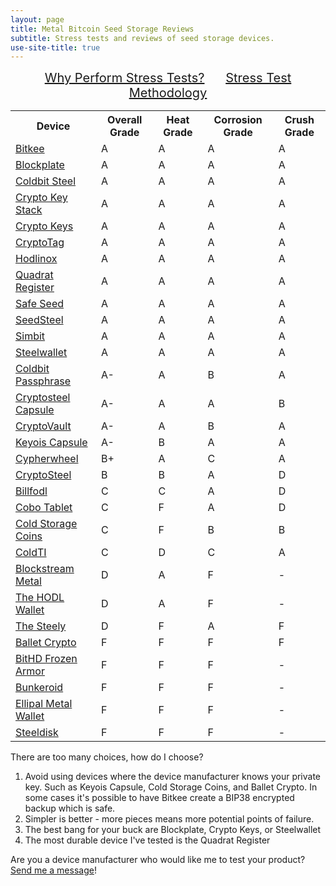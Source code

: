 ```yaml
---
layout: page
title: Metal Bitcoin Seed Storage Reviews
subtitle: Stress tests and reviews of seed storage devices.
use-site-title: true
---
```


<div style="text-align:center; font-size:20px">
    <a href="why">Why Perform Stress Tests?</a>
    &nbsp;&nbsp;&nbsp;&nbsp;
    <a href="how">Stress Test Methodology</a>
</div>

<table class="compatibility">
  <tr>
    <th>Device</th>
    <th>Overall Grade</th>
    <th>Heat Grade</th>
    <th>Corrosion Grade</th>
    <th>Crush Grade</th>
  </tr>
  <tr>
    <td><a href="reviews/bitkee/">Bitkee</a></td>
    <td>A</td>
    <td>A</td>
    <td>A</td>
    <td>A</td>
  </tr>
  <tr>
    <td><a href="reviews/blockplate/">Blockplate</a></td>
    <td>A</td>
    <td>A</td>
    <td>A</td>
    <td>A</td>
  </tr>
  <tr>
    <td><a href="reviews/coldbit-steel/">Coldbit Steel</a></td>
    <td>A</td>
    <td>A</td>
    <td>A</td>
    <td>A</td>
  </tr>
  <tr>
    <td><a href="reviews/crypto-key-stack/">Crypto Key Stack</a></td>
    <td>A</td>
    <td>A</td>
    <td>A</td>
    <td>A</td>
  </tr>
  <tr>
    <td><a href="reviews/crypto-keys/">Crypto Keys</a></td>
    <td>A</td>
    <td>A</td>
    <td>A</td>
    <td>A</td>
  </tr>
  <tr>
    <td><a href="reviews/cryptotag/">CryptoTag</a></td>
    <td>A</td>
    <td>A</td>
    <td>A</td>
    <td>A</td>
  </tr>
  <tr>
    <td><a href="reviews/hodlinox/">Hodlinox</a></td>
    <td>A</td>
    <td>A</td>
    <td>A</td>
    <td>A</td>
  </tr>
  <tr>
    <td><a href="reviews/quadrat-register/">Quadrat Register</a></td>
    <td>A</td>
    <td>A</td>
    <td>A</td>
    <td>A</td>
  </tr>
  <tr>
    <td><a href="reviews/safe-seed/">Safe Seed</a></td>
    <td>A</td>
    <td>A</td>
    <td>A</td>
    <td>A</td>
  </tr>
  <tr>
    <td><a href="reviews/seedsteel/">SeedSteel</a></td>
    <td>A</td>
    <td>A</td>
    <td>A</td>
    <td>A</td>
  </tr>
  <tr>
    <td><a href="reviews/simbit/">Simbit</a></td>
    <td>A</td>
    <td>A</td>
    <td>A</td>
    <td>A</td>
  </tr>
  <tr>
    <td><a href="reviews/steelwallet/">Steelwallet</a></td>
    <td>A</td>
    <td>A</td>
    <td>A</td>
    <td>A</td>
  </tr>
  <tr>
    <td><a href="reviews/coldbit-passphrase/">Coldbit Passphrase</a></td>
    <td>A-</td>
    <td>A</td>
    <td>B</td>
    <td>A</td>
  </tr>
  <tr>
    <td><a href="reviews/cryptosteel-capsule/">Cryptosteel Capsule</a></td>
    <td>A-</td>
    <td>A</td>
    <td>A</td>
    <td>B</td>
  </tr>
  <tr>
    <td><a href="reviews/cryptovault/">CryptoVault</a></td>
    <td>A-</td>
    <td>A</td>
    <td>B</td>
    <td>A</td>
  </tr>
  <tr>
    <td><a href="reviews/keyois-capsule/">Keyois Capsule</a></td>
    <td>A-</td>
    <td>B</td>
    <td>A</td>
    <td>A</td>
  </tr>
  <tr>
    <td><a href="reviews/cypherwheel/">Cypherwheel</a></td>
    <td>B+</td>
    <td>A</td>
    <td>C</td>
    <td>A</td>
  </tr>
  <tr>
    <td><a href="reviews/cryptosteel/">CryptoSteel</a></td>
    <td>B</td>
    <td>B</td>
    <td>A</td>
    <td>D</td>
  </tr>
  <tr>
    <td><a href="reviews/billfodl/">Billfodl</a></td>
    <td>C</td>
    <td>C</td>
    <td>A</td>
    <td>D</td>
  </tr>
  <tr>
    <td><a href="reviews/cobo-tablet/">Cobo Tablet</a></td>
    <td>C</td>
    <td>F</td>
    <td>A</td>
    <td>D</td>
  </tr>
  <tr>
    <td><a href="reviews/cold-storage-coins/">Cold Storage Coins</a></td>
    <td>C</td>
    <td>F</td>
    <td>B</td>
    <td>B</td>
  </tr>
  <tr>
    <td><a href="reviews/coldti/">ColdTI</a></td>
    <td>C</td>
    <td>D</td>
    <td>C</td>
    <td>A</td>
  </tr>
  <tr>
    <td><a href="reviews/blockstream-metal/">Blockstream Metal</a></td>
    <td>D</td>
    <td>A</td>
    <td>F</td>
    <td>-</td>
  </tr>
  <tr>
    <td><a href="reviews/hodl-wallet/">The HODL Wallet</a></td>
    <td>D</td>
    <td>A</td>
    <td>F</td>
    <td>-</td>
  </tr>
  <tr>
    <td><a href="reviews/steely/">The Steely</a></td>
    <td>D</td>
    <td>F</td>
    <td>A</td>
    <td>F</td>
  </tr>
  <tr>
    <td><a href="reviews/ballet-crypto/">Ballet Crypto</a></td>
    <td>F</td>
    <td>F</td>
    <td>F</td>
    <td>F</td>
  </tr>
  <tr>
    <td><a href="reviews/bithd-frozen-armor/">BitHD Frozen Armor</a></td>
    <td>F</td>
    <td>F</td>
    <td>F</td>
    <td>-</td>
  </tr>
  <tr>
    <td><a href="reviews/bunkeroid/">Bunkeroid</a></td>
    <td>F</td>
    <td>F</td>
    <td>F</td>
    <td>-</td>
  </tr>
  <tr>
    <td><a href="reviews/ellipal-metal-wallet/">Ellipal Metal Wallet</a></td>
    <td>F</td>
    <td>F</td>
    <td>F</td>
    <td>-</td>
  </tr>
  <tr>
    <td><a href="reviews/steeldisk/">Steeldisk</a></td>
    <td>F</td>
    <td>F</td>
    <td>F</td>
    <td>-</td>
  </tr>
</table>

There are too many choices, how do I choose?
1. Avoid using devices where the device manufacturer knows your private key. Such as Keyois Capsule, Cold Storage Coins, and Ballet Crypto. In some cases it's possible to have Bitkee create a BIP38 encrypted backup which is safe.
2. Simpler is better - more pieces means more potential points of failure.
3. The best bang for your buck are Blockplate, Crypto Keys, or Steelwallet
4. The most durable device I've tested is the Quadrat Register

Are you a device manufacturer who would like me to test your product? <a href="https://www.lopp.net/contact.php">Send me a message</a>!
